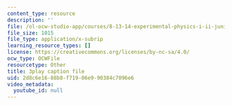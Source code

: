 ```yaml
---
content_type: resource
description: ''
file: /ol-ocw-studio-app/courses/8-13-14-experimental-physics-i-ii-junior-lab-fall-2016-spring-2017/2d8c6e1688b8f71906e990384c7096e6_gcs7PQaQeS4.srt
file_size: 1015
file_type: application/x-subrip
learning_resource_types: []
license: https://creativecommons.org/licenses/by-nc-sa/4.0/
ocw_type: OCWFile
resourcetype: Other
title: 3play caption file
uid: 2d8c6e16-88b8-f719-06e9-90384c7096e6
video_metadata:
  youtube_id: null
---
```

